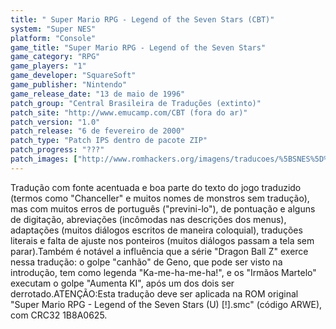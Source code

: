 ```yaml
---
title: " Super Mario RPG - Legend of the Seven Stars (CBT)"
system: "Super NES"
platform: "Console"
game_title: "Super Mario RPG - Legend of the Seven Stars"
game_category: "RPG"
game_players: "1"
game_developer: "SquareSoft"
game_publisher: "Nintendo"
game_release_date: "13 de maio de 1996"
patch_group: "Central Brasileira de Traduções (extinto)"
patch_site: "http://www.emucamp.com/CBT (fora do ar)"
patch_version: "1.0"
patch_release: "6 de fevereiro de 2000"
patch_type: "Patch IPS dentro de pacote ZIP"
patch_progress: "???"
patch_images: ["http://www.romhackers.org/imagens/traducoes/%5BSNES%5D%20Super%20Mario%20RPG%20-%20Legend%20of%20the%20Seven%20Stars%20-%20CBT%20-%201.png","http://www.romhackers.org/imagens/traducoes/%5BSNES%5D%20Super%20Mario%20RPG%20-%20Legend%20of%20the%20Seven%20Stars%20-%20CBT%20-%202.png","http://www.romhackers.org/imagens/traducoes/%5BSNES%5D%20Super%20Mario%20RPG%20-%20Legend%20of%20the%20Seven%20Stars%20-%20CBT%20-%203.png"]
---
```

Tradução com fonte acentuada e boa parte do texto do jogo traduzido (termos como "Chanceller" e muitos nomes de monstros sem tradução), mas com muitos erros de português ("previni-lo"), de pontuação e alguns de digitação, abreviações (incômodas nas descrições dos menus), adaptações (muitos diálogos escritos de maneira coloquial), traduções literais e falta de ajuste nos ponteiros (muitos diálogos passam a tela sem parar).Também é notável a influência que a série "Dragon Ball Z" exerce nessa tradução: o golpe "canhão" de Geno, que pode ser visto na introdução, tem como legenda "Ka-me-ha-me-ha!", e os "Irmãos Martelo" executam o golpe "Aumenta KI", após um dos dois ser derrotado.ATENÇÃO:Esta tradução deve ser aplicada na ROM original "Super Mario RPG - Legend of the Seven Stars (U) [!].smc" (código ARWE), com CRC32 1B8A0625.
